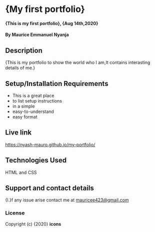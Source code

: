 # {My first portfolio}
#### {This is my first portfolio}, {Aug 14th,2020}
#### By **Maurice Emmanuel Nyanja**
## Description
{This is my portfolio to show the world who I am,It contains interasting details of me.}
## Setup/Installation Requirements
* This is a great place
* to list setup instructions
* in a simple
* easy-to-understand
* easy format
## Live link
https://nyash-mauro.github.io/my-portfolio/
## Technologies Used
HTML and CSS
## Support and contact details
{I.}f any issue arise contact me at mauricee423@gmail.com
### License

Copyright (c) {2020} **icons**